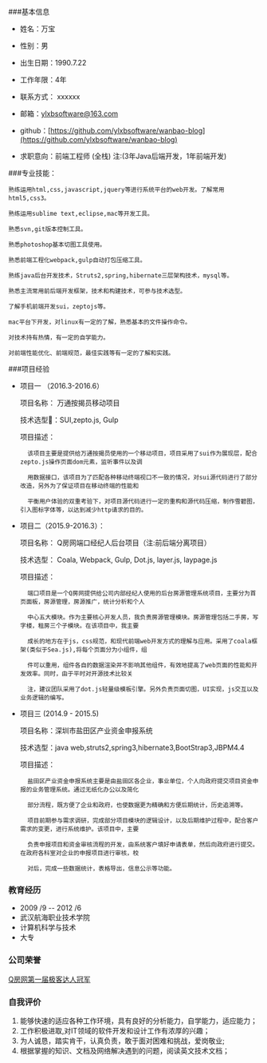 ###基本信息
- 姓名：万宝

- 性别：男

- 出生日期：1990.7.22

- 工作年限：4年

- 联系方式： xxxxxx

- 邮箱：ylxbsoftware@163.com

- github：[https://github.com/ylxbsoftware/wanbao-blog](https://github.com/ylxbsoftware/wanbao-blog)

- 求职意向：前端工程师 (全栈)  注:(3年Java后端开发，1年前端开发)

###专业技能：

	熟练运用html,css,javascript,jquery等进行系统平台的web开发。了解常用html5,css3。
	
	熟练运用sublime text,eclipse,mac等开发工具。
	
	熟悉svn,git版本控制工具。
	
	熟悉photoshop基本切图工具使用。
	
	熟悉前端工程化webpack,gulp自动打包压缩工具。
	
	熟练java后台开发技术，Struts2,spring,hibernate三层架构技术，mysql等。
	
	熟悉主流常用前后端开发框架，技术和构建技术，可参与技术选型。
	
	了解手机前端开发sui，zeptojs等。
	
	mac平台下开发，对linux有一定的了解，熟悉基本的文件操作命令。
	
	对技术持有热情，有一定的自学能力。
	
	对前端性能优化、前端规范，最佳实践等有一定的了解和实践。
	
###项目经验

- 项目一 （2016.3-2016.6）	  

	项目名称： 万通按揭员移动项目 
	
	技术选型：SUI,zepto.js, Gulp
	
	项目描述：
	
		该项目主要是提供给万通按揭员使用的一个移动项目，项目采用了sui作为展现层，配合zepto.js操作页面dom元素，监听事件以及调
		
		用数据接口，该项目为了匹配各种移动终端视口不一致的情况，对sui源代码进行了部分改造，另外为了保证项目在移动终端的性能和
		
		平衡用户体验的双重考验下，对项目源代码进行一定的重构和源代码压缩，制作雪碧图，引入图标字体等，以达到减少http请求的目的。
		
- 项目二（2015.9-2016.3）：

  项目名称： Q房网端口经纪人后台项目（注:前后端分离项目）
  
  技术选型： Coala, Webpack, Gulp, Dot.js, layer.js, laypage.js
  
  项目描述： 
  			
  		端口项目是一个Q房网提供给公司内部经纪人使用的后台房源管理系统项目，主要分为首页面板，房源管理，房源推广，统计分析和个人
  		
  		中心五大模块。作为主要核心开发人员，我负责房源管理模块。房源管理包括二手房，写字楼，租房三个子模块。在该项目中，我主要
  		
  		成长的地方在于js，css规范，和现代前端web开发方式的理解与应用。采用了coala框架(类似于Sea.js),将每个页面分为小组件，组
  		
  		件可以重用，组件各自的数据渲染并不影响其他组件，有效地提高了web页面的性能和开发效率。同时，由于平时对开源技术比较关
  		
  		注，建议团队采用了dot.js轻量级模板引擎。另外负责页面切图，UI实现，js交互以及业务逻辑的编写。
	   
	   
		
- 项目三 (2014.9 - 2015.5)		

	项目名称：深圳市盐田区产业资金申报系统
	
	技术选型：java web,struts2,spring3,hibernate3,BootStrap3,JBPM4.4
	
	项目描述： 
	
		盐田区产业资金申报系统主要是由盐田区各企业，事业单位，个人向政府提交项目资金申报的业务管理系统。通过无纸化办公以及简化
		
		部分流程，既方便了企业和政府，也使数据更为精确和方便后期统计，历史追溯等。
		
		项目前期参与需求调研，完成部分项目模块的逻辑设计，以及后期维护过程中，配合客户需求的变更，进行系统维护。该项目中，主要
				
		负责申报项目和资金审核流程的开发，由系统客户填好申请表单，然后向政府进行提交。在政府各科室对企业的申报项目进行审核，校
				
		对后，完成一些数据统计，表格导出，信息公示等功能。 


### 教育经历

- 2009 /9 -- 2012 /6   
- 武汉航海职业技术学院 	
- 计算机科学与技术  
- 大专

### 公司荣誉

[Q房网第一届极客达人冠军](http://shenzhen.qfang.com/info/aboutQfang/335?infoType=NEWS_CENTER)
	
###  自我评价

1. 能够快速的适应各种工作环境，具有良好的分析能力，自学能力，适应能力；2. 工作积极进取,对IT领域的软件开发和设计工作有浓厚的兴趣；3. 为人诚恳，踏实肯干，认真负责，敢于面对困难和挑战，爱岗敬业; 
4. 根据掌握的知识、文档及网络解决遇到的问题，阅读英文技术文档；
	
	
		

